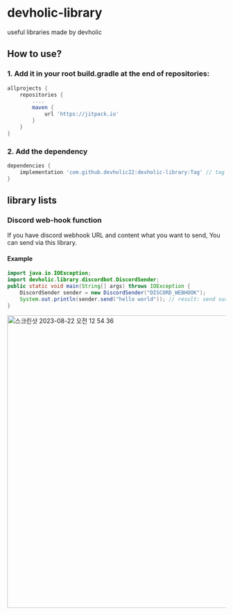 # devholic-library
useful libraries made by devholic  

## How to use?
### 1. Add it in your root build.gradle at the end of repositories:
```groovy
allprojects {
    repositories {
        ....
        maven {
            url 'https://jitpack.io'
        }
    }
}
```
### 2. Add the dependency
```groovy
dependencies {
    implementation 'com.github.devholic22:devholic-library:Tag' // tag means the latest tag
}
```
## library lists
### Discord web-hook function
If you have discord webhook URL and content what you want to send, You can send via this library.
#### Example
```java
import java.io.IOException;
import devholic.library.discordbot.DiscordSender;
public static void main(String[] args) throws IOException {
    DiscordSender sender = new DiscordSender("DISCORD_WEBHOOK");
    System.out.println(sender.send("hello world")); // result: send success
}
```
<img width="673" alt="스크린샷 2023-08-22 오전 12 54 36" src="https://github.com/devholic22/devholic-library/assets/90085154/7fb318eb-b572-40df-9af2-e4bd90a72987">
